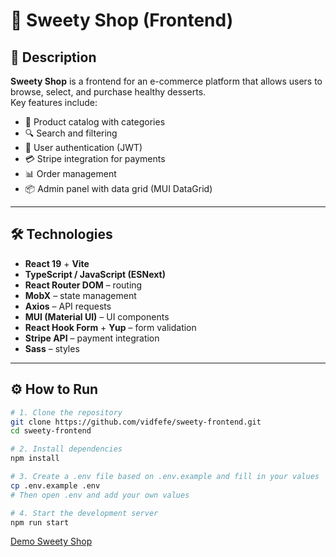 # 🍰 Sweety Shop (Frontend)

## 📖 Description
**Sweety Shop** is a frontend for an e-commerce platform that allows users to browse, select, and purchase healthy desserts.  
Key features include:  
- 🛒 Product catalog with categories  
- 🔍 Search and filtering  
- 👤 User authentication (JWT)  
- 💳 Stripe integration for payments  
- 📊 Order management  
- 📦 Admin panel with data grid (MUI DataGrid)  

---

## 🛠 Technologies
- **React 19** + **Vite**  
- **TypeScript / JavaScript (ESNext)**  
- **React Router DOM** – routing  
- **MobX** – state management  
- **Axios** – API requests  
- **MUI (Material UI)** – UI components  
- **React Hook Form** + **Yup** – form validation  
- **Stripe API** – payment integration  
- **Sass** – styles  

---

## ⚙️ How to Run

```bash
# 1. Clone the repository
git clone https://github.com/vidfefe/sweety-frontend.git
cd sweety-frontend

# 2. Install dependencies
npm install

# 3. Create a .env file based on .env.example and fill in your values
cp .env.example .env
# Then open .env and add your own values

# 4. Start the development server
npm run start
```

[Demo Sweety Shop](https://sweety-nine.vercel.app/)
